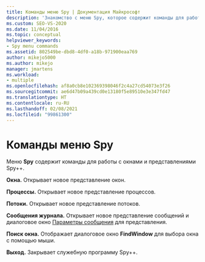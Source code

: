 ```yaml
---
title: Команды меню Spy | Документация Майкрософт
description: 'Знакомство с меню Spy, которое содержит команды для работы с окнами и представлениями Spy++. Доступны следующие команды: "Окна", "Процессы", "Потоки", "Сообщения журнала" и "Окно поиска".'
ms.custom: SEO-VS-2020
ms.date: 11/04/2016
ms.topic: conceptual
helpviewer_keywords:
- Spy menu commands
ms.assetid: 802549be-dbd8-4df0-a18b-971900eaa769
author: mikejo5000
ms.author: mikejo
manager: jmartens
ms.workload:
- multiple
ms.openlocfilehash: af8a0cb8e102369398046f2c4a27cd54073e3f26
ms.sourcegitcommit: ae6d47b09a439cd0e13180f5e89510e3e347fd47
ms.translationtype: HT
ms.contentlocale: ru-RU
ms.lasthandoff: 02/08/2021
ms.locfileid: "99861300"
---
```

# <a name="spy-menu-commands"></a>Команды меню Spy
Меню **Spy** содержит команды для работы с окнами и представлениями Spy++.

 **Окна.** Открывает новое представление окон.

 **Процессы.** Открывает новое представление процессов.

 **Потоки.** Открывает новое представление потоков.

 **Сообщения журнала.** Открывает новое представление сообщений и диалоговое окно [Параметры сообщения](../debugger/message-options-dialog-box.md) для представления.

 **Поиск окна.** Отображает диалоговое окно **FindWindow** для выбора окна с помощью мыши.

 **Выход.** Закрывает служебную программу Spy++.